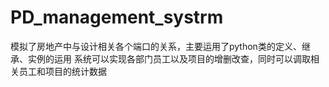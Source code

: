 # PD_management_systrm
模拟了房地产中与设计相关各个端口的关系，主要运用了python类的定义、继承、实例的运用
系统可以实现各部门员工以及项目的增删改查，同时可以调取相关员工和项目的统计数据
